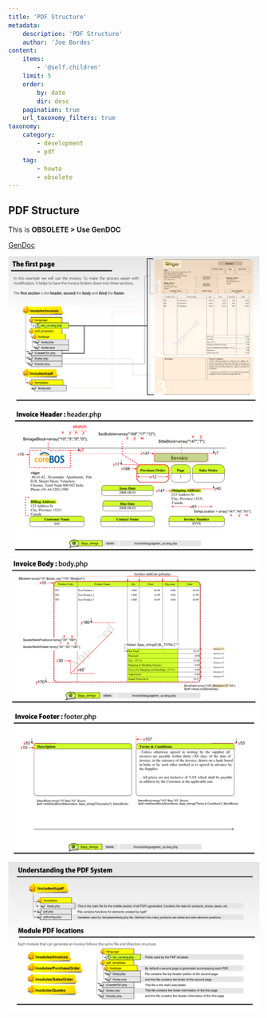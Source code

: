 ```yaml
---
title: 'PDF Structure'
metadata:
    description: 'PDF Structure'
    author: 'Joe Bordes'
content:
    items:
        - '@self.children'
    limit: 5
    order:
        by: date
        dir: desc
    pagination: true
    url_taxonomy_filters: true
taxonomy:
    category:
        - development 
        - pdf
    tag:
        - howto
        - obsolete
---
```


## PDF Structure

<div class="notices blue">This is <strong>OBSOLETE > Use GenDOC</strong></div>

[GenDoc](../../../07.knowledge-base/10.configuration-store/gendoc/corebosstore.md)

![](pdf-breakdown.png?width=100%)
![](pdf-header.png?width=100%)
![](pdf-body.png?width=100%)
![](pdf-footer.png?width=100%)
![](pdf-filestructure.png?width=100%)

